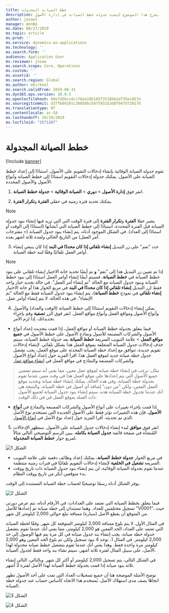 ```yaml
---
title: خطط الصيانة المجدولة
description: يشرح هذا الموضوع كيفية جدولة خطط الصيانة في إدارة الأصول.
author: josaw1
manager: AnnBe
ms.date: 08/27/2019
ms.topic: article
ms.prod: ''
ms.service: dynamics-ax-applications
ms.technology: ''
ms.search.form: ''
audience: Application User
ms.reviewer: josaw
ms.search.scope: Core, Operations
ms.custom: ''
ms.assetid: ''
ms.search.region: Global
ms.author: mkirknel
ms.search.validFrom: 2019-08-31
ms.dyn365.ops.version: 10.0.5
ms.openlocfilehash: b9efd5bccdccf6ea19b105f3518bb2ef35ec857e
ms.sourcegitcommit: d37fb09101c30858bcb975931b3d8f947d72017b
ms.translationtype: HT
ms.contentlocale: ar-SA
ms.lasthandoff: 10/10/2019
ms.locfileid: "2571267"
---
```

# <a name="schedule-maintenance-plans"></a>خطط الصيانة المجدولة

[!include [banner](../../includes/banner.md)]

 

تقوم جدوله الصيانة الوقائية بإنشاء إدخالات التقويم على الأصول، استنادًا إلى إعداد خطط الصيانة على الأصول. يمكنك جدوله إدخالات التقويم استنادًا إلى خطط الصيانة وأنواع الأصول والأصول المحددة.

1. انقر فوق **إدارة الأصول** > **دوري** > **الصيانة الوقائية** > **جدولة خطط الصيانة**.

2. يمكنك تحديد فترة زمنية في حقلي **الفترة** و**تكرار الفترة**.

>[!NOTE]
>يشير حقلا **الفترة** و**تكرار الفترة** إلى فترة الوقت التي التي تريد فيها إنشاء بنود جدولة الصيانة قبل الفترة المحددة، استنادًا إلى خطط الصيانة التي أنشأتها (استنادًا إلى الوقت أو استنادًا إلى العداد). في الشكل الموجود أدناه، يتم إنشاء بنود جدول الصيانة (= مقترحات أمر العمل) من التاريخ الحالي ولمدة ثلاثة أشهر بعده.

3. حدد "نعم" على زر التبديل **إنشاء تلقائي إذا كان محددًا في البند** إذا كان ينبغي إنشاء أوامر العمل تلقائيًا وفقًا لبند خطة الصيانة.

>[!NOTE]
>إذا تم تعيين زر التبديل هذا إلى "نعم" **و** تم أيضًا تحديد خانة الاختيار *إنشاء تلقائي* على بنود خطط الصيانة في **خطط الصيانة**، فسيتم أيضًا إنشاء أوامر العمل استنادًا إلى بنود خطط الصيانة وبنود جدول الصيانة مع الحالة "تم إنشاء أمر العمل". في حالة تحديد خيار واحد فقط (زر التبديل **إنشاء تلقائي إذا كان محددًا في البند‬‏‫** في مربع الحوار هذا أو خانة الاختيار **إنشاء تلقائي** في نموذج **خطط الصيانة**)، يتم إنشاء بنود جدول الصيانة فقط مع الحالة "تم الإنشاء". في هذه الحالة، لا يتم إنشاء أوامر عمل.

4. يمكن إنشاء إدخالات التقويم استنادًا إلى خطط الصيانة (الوقت والعداد) والأصول وأنواع الأصول ومواقع العمل وأنواع مواقع العمل. انقر فوق الزر **تصفية** وقم بإجراء تحديداتك، إذا لزم الأمر.

- فيما يتعلق بجدولة خطط الصيانة أو مواقع العمل، إذا قمت بتحديث إعداد أنواع الأصول والشركات المصنعة للأصول ونماذج الأصول على خطط الأصول في **جميع مواقع العمل** > علامة التبويب السريعة **خطط الصيانة** بعد جدولة خطط الصيانة، سيتم حذف إدخالات جدول الصيانة المتعلقة بموقع العمل هذا بشكل تلقائي. لإنشاء إدخالات تقويم جديدة، تتوافق مع إعداد خطة الصيانة المحدثة على موقع العمل، يجب تشغيل جدول خطة صيانة جديد لموقع العمل هذا. اقرأ المزيد حول إعداد أنواع الأصول والشركات المصنعة والنماذج في مواقع العمل في [إنشاء مواقع عمل](../functional-locations/create-functional-locations.md).

>*مثال:* ترغب في إنشاء خطة صيانة لموقع عمل معين، مما يعني أنه سيتم تضمين جميع الأصول التي يتم إعدادها على موقع العمل هذا في وقت معين عندما تقوم بجدولة خطة الصيانة. وفي هذه الحالة، يمكنك إنشاء خطة صيانة وتحديد موقع العمل المعين، ولكن "من دون" إضافة أي أصول في خطة الصيانة. والنتيجة هي أنك عندما تجدول خطة الصيانة هذه، سيتم إنشاء بنود جدول الصيانة لجميع الأصول ذات الصلة بموقع العمل في في ذلك الوقت.

- إذا قمت بإجراء تغييرات على أنواع الأصول والشركات المصنعة والنماذج في **أنواع الأصول**، فإن هذه التغييرات تؤثر فقط على الأصول الجديدة التي تستخدم نوع الأصل الذي تم تحديثه. أقرا المزيد حول إعداد نوع الأصل في [أنواع الأصول](../setup-for-objects/object-types.md).  

5. انقر فوق **موافق** لبدء إنشاء إدخالات جدول الصيانة على الأصول. ستظهر الإدخالات المُنشأة في صفحة قائمة **جدول الصيانة بكامله**. يبين الرسم التوضيحي التالي مثالاً لمربع حوار **‏‫خطط الصيانة المجدولة‬**.

![الشكل 1](media/09-preventive-maintenance.png)

- في مربع الحوار **جدولة خطط الصيانة**، يمكنك إعداد وظائف دفعية على علامة التبويب السريعة **تشغيل في الخلفية** لإنشاء إدخالات التقويم تلقائيًا في فترات زمنية منتظمة.  
- عندما تقوم بجدولة الصيانة الوقائية، لن يتم إنشاء بنود جدول الصيانة ذات تاريخ ووقت بدء متوقعين أبكر من تاريخ ووقت النظام.  

يوفر الشكل أدناه رسمًا توضيحيًا لحساب خطة الصيانة المستندة إلى الوقت.  

![الشكل 2](media/10-preventive-maintenance.jpg)

فيما يتعلق بخطط الصيانة التي تعتمد على العدادات: في الأرقام أدناه، يتم عرض دورتي تسجيل مختلفتين للعداد. وهما تستندان إلى خطة صيانة تم إعدادها للأصل "V0001"، حيث من المتوقع أن يقطع الأصل (سيارة) مسافة تبلغ حوالي 2,000 كيلومتر كل شهر.

في المثال الأول، لا يتم بلوغ مسافة 2,000 كيلومتر المتوقعة كل شهر. وفقًا لخطة الصيانة التي تعتمد على العداد، الحد المعين هو 2,000 كيلومتر، مما يعني أنك عندما تقوم بتشغيل جدولة خطة صيانة، يجب إنشاء بند جدول صيانة في كل مرة يتم فيها الوصول إلى حد 2,000 كيلومتر. في المثال 1، توجد 4 بنود تسجيل ولكن تم بلوغ الحد المعين وهو 2,000 كيلومتر مرة واحدة فقط. وهذا يعني أنك عندما تقوم بتشغيل خطط صيانة مجدولة لهذا الأصل، على سبيل المثال لفترة ثلاثة أشهر، سيتم نشاء بند واحد فقط لجدول الصيانة.

في الشكل التالي، يتم تسجيل 2,000 كيلومتر أو أكثر كل شهر. وبالتالي، التالي إنشاء ثلاثة بنود صيانة إذا قمت بجدولة خطط الصيانة لهذا الأصل لفترة 3 أشهر. 

توضح الأمثلة الموضحة هنا أن جميع تسجيلات العداد التي تمت على أحد الأصول تظهر اتجاهًا يصف مدى استهلاك الأصل. يُستخدم هذا الاتجاه كأساس حساب عند جدولة خطة الصيانة.

![الشكل 3](media/11-preventive-maintenance.png)

![الشكل 4](media/12-preventive-maintenance.png)

